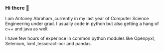### Hi there 👋
I am Antoney Abraham ,currently in my last year of Computer Science Engineering under grad. I usually code in python but also getting a hang of c++ and java as well.

I have few hours of experince in common python modules like Openpyxl, Selenium, lxml ,tesseract-ocr and pandas.


<!--
**antoney1998/antoney1998** is a ✨ _special_ ✨ repository because its `README.md` (this file) appears on your GitHub profile.


Here are some ideas to get you started:

- 🔭 I’m currently working on ...
- 🌱 I’m currently learning ...
- 👯 I’m looking to collaborate on ...
- 🤔 I’m looking for help with ...
- 💬 Ask me about ...
- 📫 How to reach me: ...
- 😄 Pronouns: ...
- ⚡ Fun fact: ...
-->
